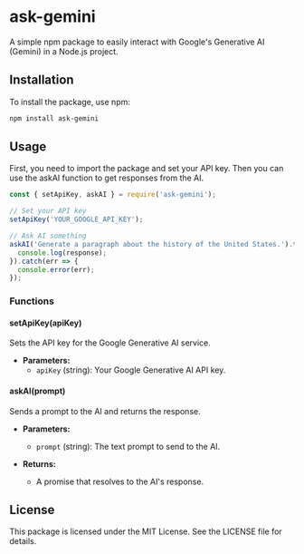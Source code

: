 # ask-gemini

A simple npm package to easily interact with Google's Generative AI (Gemini) in a Node.js project.

## Installation

To install the package, use npm:

```sh
npm install ask-gemini
```

## Usage

First, you need to import the package and set your API key. Then you can use the askAI function to get responses from the AI.

```javascript
const { setApiKey, askAI } = require('ask-gemini');

// Set your API key
setApiKey('YOUR_GOOGLE_API_KEY');

// Ask AI something
askAI('Generate a paragraph about the history of the United States.').then(response => {
  console.log(response);
}).catch(err => {
  console.error(err);
});
```
### Functions

#### setApiKey(apiKey)

Sets the API key for the Google Generative AI service.

- **Parameters:**
  - `apiKey` (string): Your Google Generative AI API key.

#### askAI(prompt)

Sends a prompt to the AI and returns the response.

- **Parameters:**
  - `prompt` (string): The text prompt to send to the AI.

- **Returns:**
  - A promise that resolves to the AI's response.

## License

This package is licensed under the MIT License. See the LICENSE file for details.